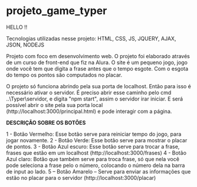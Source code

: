 # projeto_game_typer

HELLO !!

Tecnologias utilizadas nesse projeto: HTML, CSS, JS, JQUERY, AJAX, JSON, NODEJS

Projeto com foco em desenvolvimento web. O projeto foi elaborado através de um curso de front-end que fiz na Alura. O site é um pequeno jogo, jogo onde você tem que digita a frase antes que o tempo esgote.
Com o esgota do tempo os pontos são computados no placar.

O projeto só funciona abrindo pela sua porta de localhost. 
Então para isso é necessário ativar o servidor.
É preciso abrir esse caminho pelo cmd ..\Typer\servidor, e digita "npm start", assim o servidor irar iniciar.
E será possível abrir o site pela sua porta local (http://localhost:3000/principal.html) e pode interagir com a página.

**DESCRIÇÃO SOBRE OS BOTÕES** 

1 - Botão Vermelho: Esse botão serve para reiniciar tempo do jogo, para jogar novamente.
2 - Botão Verde: Esse botão serve para mostrar o placar de pontos.
3 - Botão Azul escuro: Esse botão serve para trocar a frase, frases que estão em um localhost (http://localhost:3000/frases)
4 - Botão Azul claro: Botão que também serve para troca frase, só que nela você pode seleciona a frase pelo o número, colocando o número dela na barra de input ao lado.
5 – Botão Amarelo – Serve para enviar as informações que estão no placar para o servidor (http://localhost:3000/placar)
